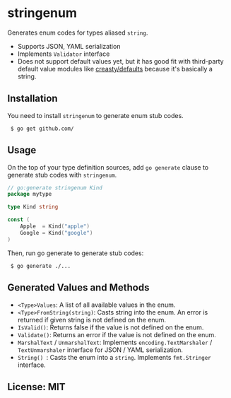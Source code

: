 stringenum
=========

Generates enum codes for types aliased `string`.

 * Supports JSON, YAML serialization
 * Implements `Validator` interface
 * Does not support default values yet, but it has good fit with 
 third-party default value modules like [creasty/defaults](https://github.com/creasty/defaults)
 because it's basically a string.
 
 
 
## Installation

You need to install `stringenum` to generate enum stub codes.

```
 $ go get github.com/
```

## Usage

On the top of your type definition sources, add `go generate` clause to generate stub codes with `stringenum`.

```go
// go:generate stringenum Kind
package mytype

type Kind string

const (
    Apple  = Kind("apple")
    Google = Kind("google")
)
```

Then, run go generate to generate stub codes:

```
 $ go generate ./...
```

## Generated Values and Methods


 * `<Type>Values`: A list of all available values in the enum.
 * `<Type>FromString(string)`: Casts string into the enum. An error is returned if given string is not defined on the enum.
 * `IsValid()`: Returns false if the value is not defined on the enum.
 * `Validate()`: Returns an error if the value is not defined on the enum.
 * `MarshalText` / `UnmarshalText`: Implements `encoding.TextMarshaler` / `TextUnmarshaler` interface for JSON / YAML serialization.
 * `String() `: Casts the enum into a `string`. Implements `fmt.Stringer` interface.


## License: MIT